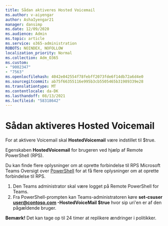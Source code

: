 ```yaml
---
title: Sådan aktiveres Hosted Voicemail
ms.author: v-aiyengar
author: AshaIyengar21
manager: dansimp
ms.date: 12/09/2020
ms.audience: Admin
ms.topic: article
ms.service: o365-administration
ROBOTS: NOINDEX, NOFOLLOW
localization_priority: Normal
ms.collection: Adm_O365
ms.custom:
- "9002347"
- "7563"
ms.openlocfilehash: 4042e042554f78febff2073fde6f14db72a6d4e0
ms.sourcegitcommit: ab75f66355116e995b3cb5505465b31989339e28
ms.translationtype: MT
ms.contentlocale: da-DK
ms.lasthandoff: 08/13/2021
ms.locfileid: "58318642"
---
```

# <a name="how-to-enable-hosted-voicemail"></a>Sådan aktiveres Hosted Voicemail

For at aktivere Voicemail skal **HostedVoicemail** være indstillet til $true.

Egenskaben **HostedVoicemail** for brugeren ved hjælp af Remote PowerShell (RPS).

Du kan finde flere oplysninger om at oprette forbindelse til RPS Microsoft Teams Oversigt over [PowerShell](https://docs.microsoft.com/microsoftteams/teams-powershell-overview) for at få flere oplysninger om at oprette forbindelse til RPS.

1. Den Teams administrator skal være logget på Remote PowerShell for Teams.
1. Fra PowerShell-prompten kan Teams-administratoren køre **set-csuser user@contoso.com -HostedVoiceMail $true** hvor sip uri'en er af den pågældende bruger.

**Bemærk!** Det kan tage op til 24 timer at replikere ændringer i politikker.